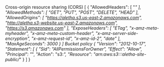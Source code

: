 Cross-origin resource sharing (CORS)
[
    {
        "AllowedHeaders": [
            "*"
        ],
        "AllowedMethods": [
            "GET",
            "PUT",
            "POST",
            "DELETE",
            "HEAD"
        ],
        "AllowedOrigins": [
            "https://aletha.s3.us-east-2.amazonaws.com",
            "http://aletha.s3-website.us-east-2.amazonaws.com",
            "https://s3.amazonaws.com"
        ],
        "ExposeHeaders": [
            "ETag",
            "x-amz-meta-myheader",
            "x-amz-meta-custom-header",
            "x-amz-server-side-encryption",
            "x-amz-request-id",
            "x-amz-id-2",
            "date"
        ],
        "MaxAgeSeconds": 3000
    }
]
Bucket policy
{
    "Version": "2012-10-17",
    "Statement": [
        {
            "Sid": "AllPermissionsForOwner",
            "Effect": "Allow",
            "Principal": "*",
            "Action": "s3:*",
            "Resource": "arn:aws:s3:::aletha-site-public/*"
        }
    ]
}
